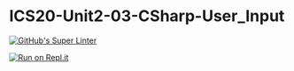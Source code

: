 # ICS20-Unit2-03-CSharp-User_Input

[![GitHub's Super Linter](https://github.com/Kenny-Le-281/ICS20-Unit2-03-CSharp-User_Input/workflows/GitHub's%20Super%20Linter/badge.svg)](https://github.com/Kenny-Le-281/ICS20-Unit2-03-CSharp-User_Input/actions)

[![Run on Repl.it](https://repl.it/badge/github/Kenny-Le-281/ICS20-Unit2-03-CSharp-User_Input)](https://repl.it/github/Kenny-Le-281/ICS20-Unit2-03-CSharp-User_Input)

